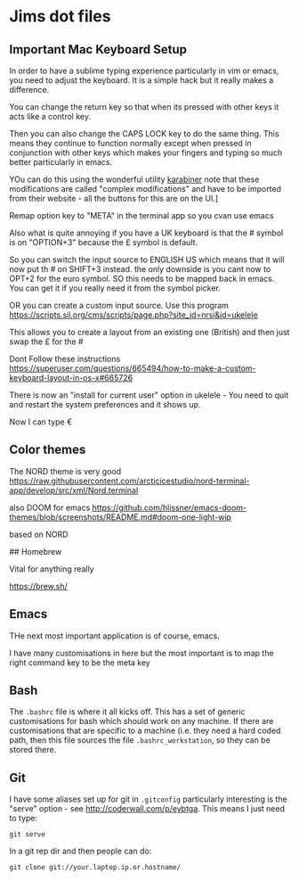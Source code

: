 # Jims dot files

## Important Mac Keyboard Setup

In order to have a sublime typing experience particularly in vim or emacs, you need to adjust the keyboard. It is a simple hack but it really makes a difference.

You can change the return key so that when its pressed with other keys it acts like a control key.

Then you can also change the CAPS LOCK key to do the same thing. This means they continue to function normally except when pressed in conjunction with other keys which makes your fingers and typing so much better particularly in emacs.

YOu can do this using the wonderful utility [karabiner](https://pqrs.org/osx/karabiner/) note that these modifications are called "complex modifications" and have to be imported from their website - all the buttons for this are on the UI.]

Remap option key to "META" in the terminal app so you cvan use emacs

Also what is quite annoying if you have a UK keyboard is that the # symbol is on "OPTION+3" because the £ symbol is default.

So you can switch the input source to ENGLISH US which means that it will now put th # on SHIFT+3 instead. the only downside is you cant now to OPT+2 for the euro symbol. SO this needs to be mapped back in emacs. You can get it if you really need it from the symbol picker.

OR you can create a custom input source. Use this program https://scripts.sil.org/cms/scripts/page.php?site_id=nrsi&id=ukelele

This allows you to create a layout from an existing one (British) and then just swap the £ for the #

Dont Follow these instructions https://superuser.com/questions/665494/how-to-make-a-custom-keyboard-layout-in-os-x#665726

There is now an "install for current user" option in ukelele - You need to quit and restart the system preferences and it shows up.

Now I can type € 

## Color themes
 
The NORD theme is very good https://raw.githubusercontent.com/arcticicestudio/nord-terminal-app/develop/src/xml/Nord.terminal

also DOOM for emacs https://github.com/hlissner/emacs-doom-themes/blob/screenshots/README.md#doom-one-light-wip

based on NORD

## Homebrew

Vital for anything really

https://brew.sh/

## Emacs

THe next most important application is of course, emacs. 

I have many customisations in here but the most important is to map the right command key to be the meta key 

## Bash

The `.bashrc` file is where it all kicks off. This has a set of generic customisations for bash which should work on any machine. If there are customisations that are specific to a machine (i.e. they need a hard coded path, then this file sources the file `.bashrc_workstation`, so they can be stored there.

## Git

I have some aliases set up for git in `.gitconfig` particularly interesting is the "serve" option - see http://coderwall.com/p/eybtga. This means I just need to type:

    git serve

In a git rep dir and then people can do:

    git clone git://your.laptop.ip.or.hostname/


